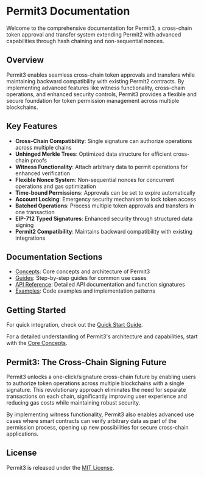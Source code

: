 # Permit3 Documentation

Welcome to the comprehensive documentation for Permit3, a cross-chain token approval and transfer system extending Permit2 with advanced capabilities through hash chaining and non-sequential nonces.

## Overview

Permit3 enables seamless cross-chain token approvals and transfers while maintaining backward compatibility with existing Permit2 contracts. By implementing advanced features like witness functionality, cross-chain operations, and enhanced security controls, Permit3 provides a flexible and secure foundation for token permission management across multiple blockchains.

## Key Features

- **Cross-Chain Compatibility**: Single signature can authorize operations across multiple chains
- **Unhinged Merkle Trees**: Optimized data structure for efficient cross-chain proofs
- **Witness Functionality**: Attach arbitrary data to permit operations for enhanced verification
- **Flexible Nonce System**: Non-sequential nonces for concurrent operations and gas optimization
- **Time-bound Permissions**: Approvals can be set to expire automatically
- **Account Locking**: Emergency security mechanism to lock token access
- **Batched Operations**: Process multiple token approvals and transfers in one transaction
- **EIP-712 Typed Signatures**: Enhanced security through structured data signing
- **Permit2 Compatibility**: Maintains backward compatibility with existing integrations

## Documentation Sections

- [Concepts](./concepts/): Core concepts and architecture of Permit3
- [Guides](./guides/): Step-by-step guides for common use cases
- [API Reference](./api/): Detailed API documentation and function signatures
- [Examples](./examples/): Code examples and implementation patterns

## Getting Started

For quick integration, check out the [Quick Start Guide](./guides/quick-start.md).

For a detailed understanding of Permit3's architecture and capabilities, start with the [Core Concepts](./concepts/architecture.md).

## Permit3: The Cross-Chain Signing Future

Permit3 unlocks a one-click/signature cross-chain future by enabling users to authorize token operations across multiple blockchains with a single signature. This revolutionary approach eliminates the need for separate transactions on each chain, significantly improving user experience and reducing gas costs while maintaining robust security.

By implementing witness functionality, Permit3 also enables advanced use cases where smart contracts can verify arbitrary data as part of the permission process, opening up new possibilities for secure cross-chain applications.

## License

Permit3 is released under the [MIT License](../LICENSE).
